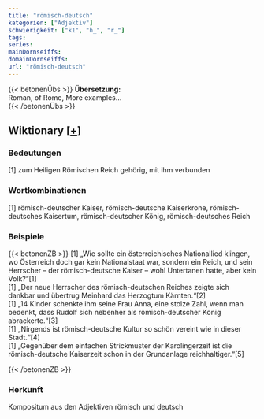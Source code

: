 ```yaml
---
title: "römisch-deutsch"
kategorien: ["Adjektiv"]
schwierigkeit: ["k1", "h_", "r_"]
tags:
series:
mainDornseiffs:
domainDornseiffs:
url: "römisch-deutsch"
---
```


{{< betonenÜbs >}}
**Übersetzung:**  
Roman, of Rome, More examples...  
{{< /betonenÜbs >}}

## Wiktionary [[+](https://de.wiktionary.org/wiki/römisch-deutsch)]

### Bedeutungen
[1] zum Heiligen Römischen Reich gehörig, mit ihm verbunden  

### Wortkombinationen
[1] römisch-deutscher Kaiser, römisch-deutsche Kaiserkrone, römisch-deutsches Kaisertum, römisch-deutscher König, römisch-deutsches Reich  

### Beispiele
{{< betonenZB >}}
[1] „Wie sollte ein österreichisches Nationallied klingen, wo Österreich doch gar kein Nationalstaat war, sondern ein Reich, und sein Herrscher – der römisch-deutsche Kaiser – wohl Untertanen hatte, aber kein Volk?“[1]  
[1] „Der neue Herrscher des römisch-deutschen Reiches zeigte sich dankbar und übertrug Meinhard das Herzogtum Kärnten.“[2]  
[1] „14 Kinder schenkte ihm seine Frau Anna, eine stolze Zahl, wenn man bedenkt, dass Rudolf sich nebenher als römisch-deutscher König abrackerte.“[3]  
[1] „Nirgends ist römisch-deutsche Kultur so schön vereint wie in dieser Stadt.“[4]  
[1] „Gegenüber dem einfachen Strickmuster der Karolingerzeit ist die römisch-deutsche Kaiserzeit schon in der Grundanlage reichhaltiger.“[5]  

{{< /betonenZB >}}
### Herkunft
Kompositum aus den Adjektiven römisch und deutsch  


